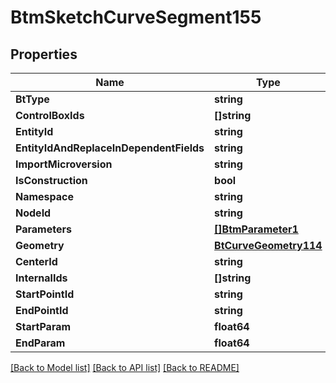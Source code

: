 # BtmSketchCurveSegment155

## Properties

Name | Type | Description | Notes
------------ | ------------- | ------------- | -------------
**BtType** | **string** |  | [optional] 
**ControlBoxIds** | **[]string** |  | [optional] 
**EntityId** | **string** |  | [optional] 
**EntityIdAndReplaceInDependentFields** | **string** |  | [optional] 
**ImportMicroversion** | **string** |  | [optional] 
**IsConstruction** | **bool** |  | [optional] 
**Namespace** | **string** |  | [optional] 
**NodeId** | **string** |  | [optional] 
**Parameters** | [**[]BtmParameter1**](BTMParameter-1.md) |  | [optional] 
**Geometry** | [**BtCurveGeometry114**](BTCurveGeometry-114.md) |  | [optional] 
**CenterId** | **string** |  | [optional] 
**InternalIds** | **[]string** |  | [optional] 
**StartPointId** | **string** |  | [optional] 
**EndPointId** | **string** |  | [optional] 
**StartParam** | **float64** |  | [optional] 
**EndParam** | **float64** |  | [optional] 

[[Back to Model list]](../README.md#documentation-for-models) [[Back to API list]](../README.md#documentation-for-api-endpoints) [[Back to README]](../README.md)


